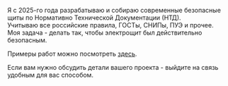 Я с 2025-го года разрабатываю и собираю современные безопасные щиты по Нормативно Технической Документации (НТД).  
Учитываю все российские правила, ГОСТы, СНИПы, ПУЭ и прочее.  
Моя задача - делать так, чтобы электрощит был действительно безопасным.

Примеры работ можно посмотреть [здесь](/projects).

Если вам нужно обсудить детали вашего проекта - выйдите на связь удобным для вас способом.
